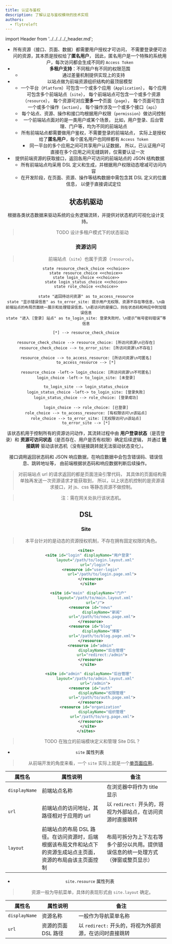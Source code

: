 ```yaml
---
title: 认证与鉴权
description: 了解认证与鉴权模块的技术实现
authors:
  - flytreleft
---
```


import Header from '../../../../\_header.md';

<Header />

- 所有资源（接口、页面、数据）都需要用户授权才可访问，
  不需要登录便可访问的资源，其本质是授权给了**匿名用户**，
  因此，匿名用户是一个特殊的系统用户，每次访问都会生成不同的
  `Access Token`
- **多租户支持**：不同租户有不同的权限范围
  - 通过差量机制提供实现上的支持
- 以站点做为前端资源组织结构的最顶层模型
  - 一个平台（`Platform`）可包含一个或多个应用（`Application`），
    每个应用可包含多个前端站点（`site`），
    每个前端站点可包含一个或多个资源（`resource`），
    每个资源可对应**至多一个**页面（`page`），
    每个页面可包含一个或多个操作（`action`），
    每个操作涉及一个或多个接口（`api`）
  - 每个站点、资源、操作和接口均根据用户权限（`permission`）做访问控制
  - 一个前端站点面对的是一类用户或某个场景，
    比如，用户登录、后台管理、门户等，均为不同的前端站点
  - 所有前端站点都需要做用户鉴权，不需要登录的前端站点，
    实际上是授权给了**匿名用户**，每个匿名用户也同样都有
    `Access Token`
    - 同一平台的多个应用之间可共享用户认证数据，
      所以，已认证用户可直接在多个应用之间无缝跳转，仅需要认证一次
- 提供前端资源的获取接口，返回各用户可访问的前端站点的 JSON 结构数据
  - 所有前端站点均采用 DSL 定义和生成，并根据用户权限动态增减可访问内容
  - 在开发阶段，在页面、资源、操作等结构数据中需包含其 DSL 定义的位置信息，
    以便于直接调试定位

## 状态机驱动

根据各类状态数据来驱动系统的业务逻辑流转，并提供对状态机的可视化设计支持。

> TODO 设计多租户模式下的状态驱动

<!-- https://plantuml.com/state-diagram -->

### 资源访问

> 前端站点（`site`）也属于资源（`resource`）。

```plantuml
state resource_check_choice <<choice>>
state resource_choice <<choice>>
state login_choice <<choice>>
state login_status_choice <<choice>>
state role_choice <<choice>>

state "返回待访问资源" as to_access_resource
state "显示错误信息" as to_error_site: 提示用户无权限、资源不存在等信息，\n由前端站点的布局页面统一展示和处理错误信息。\n若访问的是接口，则在状态码和响应中附加错误信息
state "进入 [登录] 站点" as to_login_site: 登录失败时，\n提示“帐号密码错误”等信息

[*] --> resource_check_choice

resource_check_choice --> resource_choice: [所访问资源\n已存在]
resource_check_choice --> to_error_site: [所访问资源\n不存在]

resource_choice --> to_access_resource: [所访问资源\n可匿名]
to_access_resource --> [*]

resource_choice -left-> login_choice: [所访问资源\n不可匿名]
login_choice -left-> to_login_site: [未登录]

to_login_site --> login_status_choice
login_status_choice -left-> to_login_site: [登录失败]
login_status_choice --> role_choice: [登录成功]

login_choice --> role_choice: [已登录]
role_choice --> to_access_resource: [有权限访问\n该站点]
role_choice --> to_error_site: [无权限访问\n该站点]
to_error_site --> [*]
```

该状态机用于控制所有的资源访问动作，其流转过程中由 **用户登录状态**（是否登录）和
**资源可访问状态**（是否存在、用户是否有权限）确定后续逻辑，
并通过 **链接跳转** 驱动该状态机（没有链接跳转就无法驱动状态变化）。

接口调用返回状态码和 JSON 响应数据，在响应数据中会包含错误码、错误信息、跳转地址等，
由前端根据状态码和响应数据判断后续操作。

> 对前端站点 url 的请求返回的都是页面渲染引擎代码，
> 其具体的页面结构需单独再发送一次资源请求才能获取到，
> 所以，以上状态机控制的是资源请求接口，对 js、css 等静态资源不做控制。

> 注：需在网关处执行该状态机。

## DSL

### Site

> 本平台针对的是动态的资源授权机制，不存在拥有固定权限的角色。

```xml
<sites>
  <site id="login" displayName="用户登录"
        layout="/path/to/login.layout.xml"
        url="/login">
    <resource id="user-login"
              url="/path/to/login.page.xml">
    </resource>
  </site>

  <site id="main" displayName="门户"
        layout="/path/to/main.layout.xml"
        url="/">
    <resource id="news"
              displayName="新闻"
              url="/path/to/news.page.xml">
    </resource>
    <resource id="blog"
              displayName="博客"
              url="/path/to/blog.page.xml">
    </resource>
    <resource id="admin"
              displayName="后台管理"
              url="redirect:/admin">
    </resource>
  </site>

  <site id="admin" displayName="后台管理"
        layout="/path/to/admin.layout.xml"
        url="/admin">
    <resource id="auth"
              displayName="权限管理"
              url="/path/to/auth.page.xml">
    </resource>
    <resource id="organization"
              displayName="组织管理"
              url="/path/to/org.page.xml">
    </resource>
  </site>
</sites>
```

> TODO 在独立的前端模块定义和管理 Site DSL？

- `site` 属性列表

> 从前端开发的角度来看，一个 `site`
> 实际上就是一个[单页面应用](https://blog.51cto.com/hefeng6500/3105475)。

| 属性名 | 属性说明 | 备注 |
| ---- | ------ | ---- |
| `displayName` | 前端站点名称 | 在浏览器中将作为 title 显示 |
| `url` | 前端站点的访问地址，其路径相对于应用的 url | 以 `redirect:` 开头的，将视为外部站点，在访问资源时直接跳转 |
| `layout` | 前端站点的布局 DSL 路径。在访问资源时，后端根据该布局文件和站点下的资源生成站点主页面，资源的布局由该主页面控制 | 布局可拆分为上下左右等多个部分以共用。提供错误信息的统一处理方式（弹窗或整页显示） |

- `site.resource` 属性列表

> 资源一般为导航菜单，具体的表现形式由 `site.layout` 确定。

| 属性名 | 属性说明 | 备注 |
| ---- | ------- | --- |
| `displayName` | 资源名称 | 一般作为导航菜单名称 |
| `url` | 资源的页面 DSL 路径 | 以 `redirect:` 开头的，将视为外部资源，在访问时直接跳转 |
